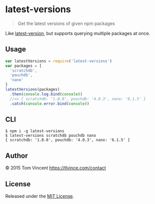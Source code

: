 # latest-versions

> Get the latest versions of given npm packages

Like [latest-version][], but supports querying multiple packages at once.

[latest-version]: https://github.com/sindresorhus/latest-version

## Usage

```js
var latestVersions = require('latest-versions')
var packages = [
  'scratchdb',
  'pouchdb',
  'nano'
]
latestVersions(packages)
  .then(console.log.bind(console))
  //=> { scratchdb: '1.0.0', pouchdb: '4.0.3', nano: '6.1.5' }
  .catch(console.error.bind(console))
```

## CLI

```shell
$ npm i -g latest-versions
$ latest-versions scratchdb pouchdb nano
{ scratchdb: '1.0.0', pouchdb: '4.0.3', nano: '6.1.5' }
```

## Author

© 2015 Tom Vincent <https://tlvince.com/contact>

## License

Released under the [MIT License](http://tlvince.mit-license.org).
